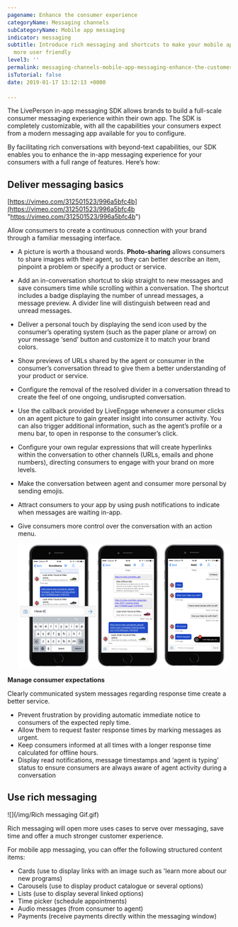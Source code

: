 ```yaml
---
pagename: Enhance the consumer experience
categoryName: Messaging channels
subCategoryName: Mobile app messaging
indicator: messaging
subtitle: Introduce rich messaging and shortcuts to make your mobile app messaging
  more user friendly
level3: ''
permalink: messaging-channels-mobile-app-messaging-enhance-the-customer-experience.html
isTutorial: false
date: 2019-01-17 13:12:13 +0000

---
```

The LivePerson in-app messaging SDK allows brands to build a full-scale consumer messaging experience within their own app. The SDK is completely customizable, with all the capabilities your consumers expect from a modern messaging app available for you to configure.

By facilitating rich conversations with beyond-text capabilities, our SDK enables you to enhance the in-app messaging experience for your consumers with a full range of features. Here’s how:

## **Deliver messaging basics**

[https://vimeo.com/312501523/996a5bfc4b](https://vimeo.com/312501523/996a5bfc4b "https://vimeo.com/312501523/996a5bfc4b")

Allow consumers to create a continuous connection with your brand through a familiar messaging interface.

* A picture is worth a thousand words. **Photo-sharing** allows consumers to share images with their agent, so they can better describe an item, pinpoint a problem or specify a product or service.
* Add an in-conversation shortcut to skip straight to new messages and save consumers time while scrolling within a conversation. The shortcut includes a badge displaying the number of unread messages, a message preview. A divider line will distinguish between read and unread messages.
* Deliver a personal touch by displaying the send icon used by the consumer’s operating system (such as the paper plane or arrow) on your message ‘send’ button and customize it to match your brand colors.
* Show previews of URLs shared by the agent or consumer in the consumer’s conversation thread to give them a better understanding of your product or service.
* Configure the removal of the resolved divider in a conversation thread to create the feel of one ongoing, undisrupted conversation.
* Use the callback provided by LiveEngage whenever a consumer clicks on an agent picture to gain greater insight into consumer activity. You can also trigger additional information, such as the agent’s profile or a menu bar, to open in response to the consumer’s click.
* Configure your own regular expressions that will create hyperlinks within the conversation to other channels (URLs, emails and phone numbers), directing consumers to engage with your brand on more levels.
* Make the conversation between agent and consumer more personal by sending emojis.
* Attract consumers to your app by using push notifications to indicate when messages are waiting in-app.
* Give consumers more control over the conversation with an action menu.

  ![](/img/enahncemobileapp1.png)

**Manage consumer expectations**

Clearly communicated system messages regarding response time create a better service.

* Prevent frustration by providing automatic immediate notice to consumers of the expected reply time.
* Allow them to request faster response times by marking messages as urgent.
* Keep consumers informed at all times with a longer response time calculated for offline hours.
* Display read notifications, message timestamps and ‘agent is typing’ status to ensure consumers are always aware of agent activity during a conversation

## Use rich messaging

![](/img/Rich messaging Gif.gif)

Rich messaging will open more uses cases to serve over messaging, save time and offer a much stronger customer experience.

For mobile app messaging, you can offer the following structured content items:

* Cards (use to display links with an image such as 'learn more about our new programs)
* Carousels (use to display product catalogue or several options)
* Lists (use to display several linked options)
* Time picker (schedule appointments)
* Audio messages (from consumer to agent)
* Payments (receive payments directly within the messaging window)